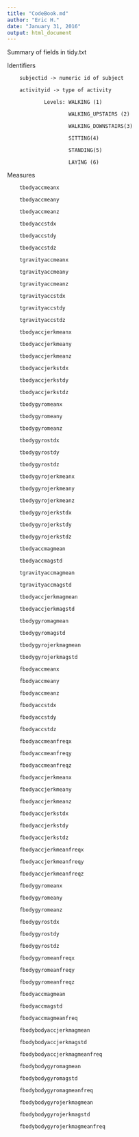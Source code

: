 ```yaml
---
title: "CodeBook.md"
author: "Eric H."
date: "January 31, 2016"
output: html_document
---
```


Summary of fields in tidy.txt

Identifiers

        subjectid -> numeric id of subject
        
        activityid -> type of activity
        
                Levels: WALKING (1)
                
                        WALKING_UPSTAIRS (2)
                        
                        WALKING_DOWNSTAIRS(3)
                        
                        SITTING(4)
                        
                        STANDING(5)
                        
                        LAYING (6)
                        

Measures

        tbodyaccmeanx           
        
        tbodyaccmeany               
        
        tbodyaccmeanz                
        
        tbodyaccstdx
        
        tbodyaccstdy                 
        
        tbodyaccstdz
        
        tgravityaccmeanx
        
        tgravityaccmeany
        
        tgravityaccmeanz
        
        tgravityaccstdx
        
        tgravityaccstdy
        
        tgravityaccstdz
        
        tbodyaccjerkmeanx
        
        tbodyaccjerkmeany
        
        tbodyaccjerkmeanz
        
        tbodyaccjerkstdx
        
        tbodyaccjerkstdy
        
        tbodyaccjerkstdz
        
        tbodygyromeanx
        
        tbodygyromeany
        
        tbodygyromeanz
        
        tbodygyrostdx
        
        tbodygyrostdy
        
        tbodygyrostdz
        
        tbodygyrojerkmeanx
        
        tbodygyrojerkmeany
        
        tbodygyrojerkmeanz
        
        tbodygyrojerkstdx
        
        tbodygyrojerkstdy
        
        tbodygyrojerkstdz
        
        tbodyaccmagmean
        
        tbodyaccmagstd
        
        tgravityaccmagmean
        
        tgravityaccmagstd
        
        tbodyaccjerkmagmean
        
        tbodyaccjerkmagstd
        
        tbodygyromagmean
        
        tbodygyromagstd
        
        tbodygyrojerkmagmean
        
        tbodygyrojerkmagstd
        
        fbodyaccmeanx
        
        fbodyaccmeany
        
        fbodyaccmeanz
        
        fbodyaccstdx
        
        fbodyaccstdy
        
        fbodyaccstdz
        
        fbodyaccmeanfreqx
        
        fbodyaccmeanfreqy
        
        fbodyaccmeanfreqz
        
        fbodyaccjerkmeanx
        
        fbodyaccjerkmeany
        
        fbodyaccjerkmeanz
        
        fbodyaccjerkstdx
        
        fbodyaccjerkstdy
        
        fbodyaccjerkstdz
        
        fbodyaccjerkmeanfreqx
        
        fbodyaccjerkmeanfreqy
        
        fbodyaccjerkmeanfreqz
        
        fbodygyromeanx
        
        fbodygyromeany
        
        fbodygyromeanz
        
        fbodygyrostdx
        
        fbodygyrostdy
        
        fbodygyrostdz
        
        fbodygyromeanfreqx
        
        fbodygyromeanfreqy
        
        fbodygyromeanfreqz
        
        fbodyaccmagmean
        
        fbodyaccmagstd
        
        fbodyaccmagmeanfreq
        
        fbodybodyaccjerkmagmean
        
        fbodybodyaccjerkmagstd
        
        fbodybodyaccjerkmagmeanfreq
        
        fbodybodygyromagmean
        
        fbodybodygyromagstd
        
        fbodybodygyromagmeanfreq
        
        fbodybodygyrojerkmagmean
        
        fbodybodygyrojerkmagstd
        
        fbodybodygyrojerkmagmeanfreq
        